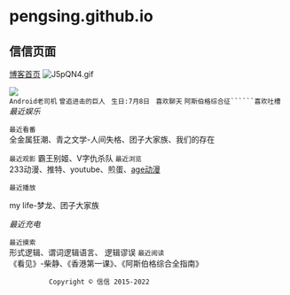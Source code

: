 # pengsing.github.io  
  ## 信信页面
[博客首页](http://pelsin.wodemo.net)
![J5pQN4.gif](https://s1.ax1x.com/2020/04/28/J5pQN4.gif)  


![
](https://s1.ax1x.com/2020/04/24/J0IlJe.png)  
  ```Android老司机``` ```曾追进击的巨人``` 
 ``` 生日:7月8日```   ``` 喜欢聊天```  ``` 阿斯伯格综合征``````喜欢吐槽 ```
*最近娱乐*  
  


  
```最近看番```  
全金属狂潮、青之文学-人间失格、团子大家族、我们的存在 

```最近观影```
  霸王别姬、V字仇杀队
```最近浏览```  
233动漫、推特、youtube、煎蛋、[age动漫](https://www.agefans.tv/)    

```最近播放```  
 
my life-梦龙、团子大家族
  
      
   
*最近充电*  


```最近摸索```  
形式逻辑、谓词逻辑语言、  逻辑谬误
```最近阅读```  
《看见》-柴静、《香港第一课》、《阿斯伯格综合全指南》

              Copyright © 信信 2015-2022

